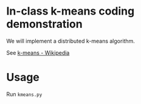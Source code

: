 # In-class k-means coding demonstration

We will implement a distributed k-means algorithm.

See [k-means - Wikipedia](https://en.wikipedia.org/wiki/K-means_clustering)

# Usage

Run `kmeans.py`

